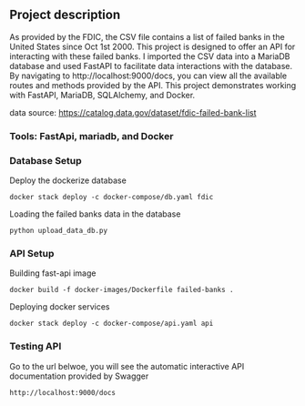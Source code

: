 ## Project description
As provided by the FDIC, the CSV file contains a list of failed banks in the United States since Oct 1st 2000. This project is designed to offer an API for interacting with these failed banks. I imported the CSV data into a MariaDB database and used FastAPI to facilitate data interactions with the database. By navigating to http://localhost:9000/docs, you can view all the available routes and methods provided by the API. This project demonstrates working with FastAPI, MariaDB, SQLAlchemy, and Docker.

data source: https://catalog.data.gov/dataset/fdic-failed-bank-list

### Tools: FastApi, mariadb, and Docker
### Database Setup 
Deploy the dockerize database 
```
docker stack deploy -c docker-compose/db.yaml fdic
```
Loading the failed banks data in the database
```
python upload_data_db.py
```
### API Setup
Building fast-api image
```
docker build -f docker-images/Dockerfile failed-banks .
```
Deploying docker services
```
docker stack deploy -c docker-compose/api.yaml api
```

### Testing API
Go to the url belwoe, you will see the automatic interactive API documentation provided by Swagger
```
http://localhost:9000/docs
```
